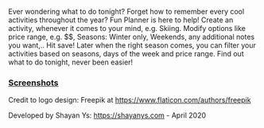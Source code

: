 Ever wondering what to do tonight? Forget how to remember every cool activities throughout the year?
Fun Planner is here to help!
Create an activity, whenever it comes to your mind, e.g. Skiing.
Modify options like price range, e.g. $$, Seasons: Winter only, Weekends, any additional notes you want,..
Hit save!
Later when the right season comes, you can filter your activities based on seasons, days of the week and price range.
Find out what to do tonight, never been easier!

### [Screenshots](/screenshots/README.md)

Credit to logo design: Freepik at https://www.flaticon.com/authors/freepik

Developed by Shayan Ys: https://shayanys.com - April 2020
